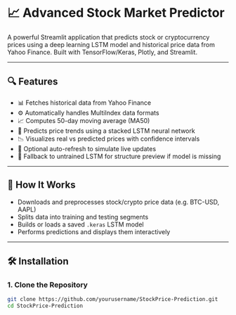# 📈 Advanced Stock Market Predictor

A powerful Streamlit application that predicts stock or cryptocurrency prices using a deep learning LSTM model and historical price data from Yahoo Finance. Built with TensorFlow/Keras, Plotly, and Streamlit.

---

## 🔍 Features

- 📊 Fetches historical data from Yahoo Finance
- ⚙️ Automatically handles MultiIndex data formats
- 📈 Computes 50-day moving average (MA50)
- 🤖 Predicts price trends using a stacked LSTM neural network
- 📉 Visualizes real vs predicted prices with confidence intervals
- 🔁 Optional auto-refresh to simulate live updates
- 🧪 Fallback to untrained LSTM for structure preview if model is missing

---

## 🚀 How It Works

- Downloads and preprocesses stock/crypto price data (e.g. BTC-USD, AAPL)
- Splits data into training and testing segments
- Builds or loads a saved `.keras` LSTM model
- Performs predictions and displays them interactively

---

## 🛠 Installation

### 1. Clone the Repository

```bash
git clone https://github.com/yourusername/StockPrice-Prediction.git
cd StockPrice-Prediction
